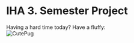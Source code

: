 # IHA 3. Semester Project

Having a hard time today? Have a fluffy: <br/>
![CutePug](http://hellogiggles.com/wp-content/uploads/2015/03/17/53451-Cute-Dog.jpg)
